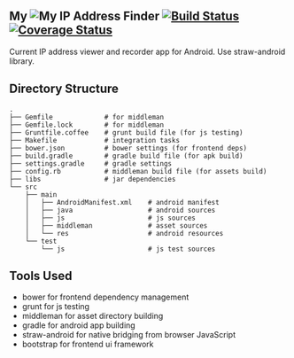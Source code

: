 My ![My IP](https://raw.github.com/app-kt3k-com/whatsmyip-android/master/src/main/res/drawable-mdpi/ip.png) Address Finder [![Build Status](https://travis-ci.org/app-kt3k-com/whatsmyip-android.png?branch=master)](https://travis-ci.org/app-kt3k-com/whatsmyip-android) [![Coverage Status](https://coveralls.io/repos/app-kt3k-com/whatsmyip-android/badge.png?branch=master)](https://coveralls.io/r/app-kt3k-com/whatsmyip-android?branch=master)
-----

Current IP address viewer and recorder app for Android. Use straw-android library.

Directory Structure
-------------------

```
.
├── Gemfile             # for middleman
├── Gemfile.lock        # for middleman
├── Gruntfile.coffee    # grunt build file (for js testing)
├── Makefile            # integration tasks
├── bower.json          # bower settings (for frontend deps)
├── build.gradle        # gradle build file (for apk build)
├── settings.gradle     # gradle settings
├── config.rb           # middleman build file (for assets build)
├── libs                # jar dependencies
└── src
    ├── main
    │   ├── AndroidManifest.xml    # android manifest
    │   ├── java                   # android sources
    │   ├── js                     # js sources
    │   ├── middleman              # asset sources
    │   └── res                    # android resources
    └── test
        └── js                     # js test sources
```


Tools Used
----------

- bower for frontend dependency management
- grunt for js testing
- middleman for asset directory building
- gradle for android app building
- straw-android for native bridging from browser JavaScript
- bootstrap for frontend ui framework
